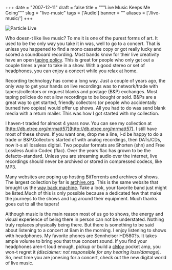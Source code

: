 
+++
date = "2007-12-11"
draft = false
title = """Live Music Keeps Me Going"""
slug = "live-music"
tags = ['Audio']
banner = ""
aliases = ['/live-music/']
+++


![Particle Live](http://static.mrmatt57.org/img/live-music.jpg)

Who doesn-t like live music? To me it is one of the purest forms of art. It used to be the only way you take it in was, well to go to a concert. That is unless you happened to find a mono cassette copy or got really lucky and scored a soundboard recording. Most bands know for their live creativity have an open [taping policy](http://bluestraveler.net/btpolicy.html). This is great for people who only get out a couple times a year to take in a show. With a good stereo or set of headphones, you can enjoy a concert while you relax at home.

Recording technology has come a long way. Just a couple of years ago, the only way to get your hands on live recordings was to network/trade with tapers/collectors or request blanks and postage (B&P) exchanges. Most taping policies do not allow recordings to be bought or sold. B&Ps are a great way to get started, friendly collectors (or people who accidentally burned two copies) would offer up shows. All you had to do was send blank media with a return mailer. This was how I got started with my collection.

I haven-t traded for almost 4 years now. You can see my collection at [http://db.etree.org/mrmatt57](http://db.etree.org/mrmatt57). I still have most of these shows. If you want one, drop me a line, I-d be happy to do a trade or B&P.Collectors started of with analog recordings, then DATs/CDs, now it-s all lossless digital. Two popular formats are Shorten (shn) and Free Lossless Audio Codec (flac). Over the years flac has grown to be the defacto-standard. Unless you are streaming audio over the internet, live recordings should never be archived or stored in compressed codecs, like MP3.

Many websites are poping up hosting BitTorrents and archives of shows. The largest collection by far is [archive.org](http://www.archive.org/details/etree). This is the same website that brought us the [way back machine](http://www.archive.org/web/web.php). Take a look, your favorite band just might be listed.Much of this is only possible because a dedicated few that make the journeys to the shows and lug around their equipment. Much thanks goes out to all the tapers!

Although music is the main reason most of us go to shows, the energy and visual experience of being there in person can not be understated. Nothing truly replaces physically being there. But there is something to be said about listening to a concert at 9am in the morning. I enjoy listening to shows with headphones. My favorite phones are Sennheiser HD580?s. It takes ample volume to bring you that true concert sound. If you find your headphones aren-t loud enough, pickup or build a [cMoy](http://en.wikipedia.org/wiki/Cmoy) pocket amp, you won-t regret it *(disclaimer: not responsible for any hearing loss/damage)*. So, next time you are jonesing for a concert, check out the new digital world of live music.





